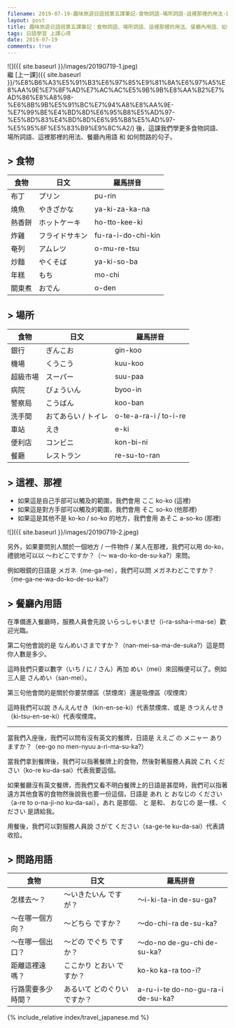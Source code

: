 ```yaml
---
filename: 2019-07-19-趣味旅遊日語班第五課筆記-食物詞語-場所詞語-這裡那裡的用法-餐廳內用語-如何問路.md
layout: post
title: 趣味旅遊日語班第五課筆記：食物詞語、場所詞語、這裡那裡的用法、餐廳內用語、如何問路
tags: 日語學習 上課心得
date: 2019-07-19
comments: true
---
```


![]({{ site.baseurl }}/images/20190719-1.jpeg)  
繼 [上一課]({{ site.baseurl }}/%E8%B6%A3%E5%91%B3%E6%97%85%E9%81%8A%E6%97%A5%E8%AA%9E%E7%8F%AD%E7%AC%AC%E5%9B%9B%E8%AA%B2%E7%AD%86%E8%A8%98-%E6%8B%9B%E5%91%BC%E7%94%A8%E8%AA%9E-%E7%99%BE%E4%BD%8D%E6%95%B8%E5%AD%97-%E5%8D%83%E4%BD%8D%E6%95%B8%E5%AD%97-%E5%95%8F%E5%83%B9%E9%8C%A2/) 後，這課我們學更多食物詞語、場所詞語、這裡那裡的用法、餐廳內用語 和 如何問路的句子。

## > 食物

|食物|日文|羅馬拼音|
| --- | --- | --- |
|布丁|プリン|pu-rin|
|燒魚|やきざかな|ya-ki-za-ka-na|
|熱香餅|ホットケーキ|ho-tto-kee-ki|
|炸雞|フライドサキン|fu-ra-i-do-chi-kin|
|奄列|アムレツ|o-mu-re-tsu|
|炒麵|やくそば|ya-ki-so-ba|
|年糕|もち|mo-chi|
|關東煮|おでん|o-den|

## > 場所

|食物|日文|羅馬拼音|
| --- | --- | --- |
|銀行|ぎんこお|gin-koo|
|機場|くうこう|kuu-koo|
|超級市場|スーパー|suu-paa|
|病院|びょういん|byoo-in|
|警察局|こうばん|koo-ban|
|洗手間|おてあらい / トイレ|o-te-a-ra-i / to-i-re|
|車站|えき|e-ki|
|便利店|コンビニ|kon-bi-ni|
|餐廳|レストラン|re-su-to-ran|

## > 這裡、那裡

* 如果這是自己手部可以觸及的範圍，我們會用 ここ ko-ko (這裡)
* 如果這是對方手部可以觸及的範圍，我們會用 そこ so-ko (他那裡)
* 如果這是其他不是 ko-ko / so-ko 的地方，我們會用 あそこ a-so-ko (那裡)

![]({{ site.baseurl }}/images/20190719-2.jpeg)

另外，如果要問別人關於一個地方 / 一件物件 / 某人在那裡，我們可以用 do-ko，禮貌地可以以 ～わどこですか？（～ wa-do-ko-de-su-ka?）來問。

例如眼鏡的日語是 メガネ（me-ga-ne），我們可以問 メガネわどこですか？（me-ga-ne-wa-do-ko-de-su-ka?）

## > 餐廳內用語

在準備進入餐廳時，服務人員會先說 いらっしゃいませ（i-ra-ssha-i-ma-se）歡迎光臨。

第二句他會說的是 なんめいさまですか？（nan-mei-sa-ma-de-suka?）這是問你人數是多少。

這時我們只要以數字（いち / に / さん）再加 めい（mei）來回稱便可以了。例如三人是 さんめい（san-mei）。

第三句他會問的是關於你要禁煙區（禁煙席）還是吸煙區（喫煙席）

這時我們可以說 きんえんせき（kin-en-se-ki）代表禁煙席、或是 きつえんせき（ki-tsu-en-se-ki）代表喫煙席。

---

當我們入座後，我們可以問有沒有英文的餐牌，日語是 ええご の メニャー ありますか？（ee-go no men-nyuu a-ri-ma-su-ka?） 

當我們拿到餐牌後，我們可以指著餐牌上的食物，然後對著服務人員說 これ ください（ko-re ku-da-sai）代表我要這個。

如果餐廳沒有英文餐牌，而我們又看不明白餐牌上的日語是甚麼時，我們可以指著遠方其他食客的食物然後說我也要一份這個，日語是 あれ と おなじの ください（a-re to o-na-ji-no ku-da-sai），あれ 是那個、 と 是和、 おなじの 是一樣、ください 是請給我。

用餐後，我們可以對服務人員說 さがて ください（sa-ge-te ku-da-sai）代表請收拾。

## > 問路用語

|食物|日文|羅馬拼音|
| --- | --- | --- |
|怎樣去～？|〜いきたいん ですが？|～i-ki-ta-in de-su-ga?|
|～在哪一個方向？|〜どちら ですか？|～do-chi-ra de-su-ka?|
|～在哪一個出口？|〜どの でぐち ですか？|～do-no de-gu-chi de-su-ka?|
|距離這裡遠嗎？|ここかり とおい ですか？|ko-ko ka-ra too-i?|
|行路需要多少時間？|あるいて どのぐりい ですか？|a-ru-i-te do-no-gu-ra-i de-su-ka?|

{% include_relative index/travel_japanese.md %}